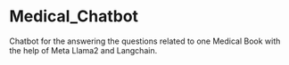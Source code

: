 # Medical_Chatbot
Chatbot for the answering the questions related to one Medical Book with the help of Meta Llama2 and Langchain.
